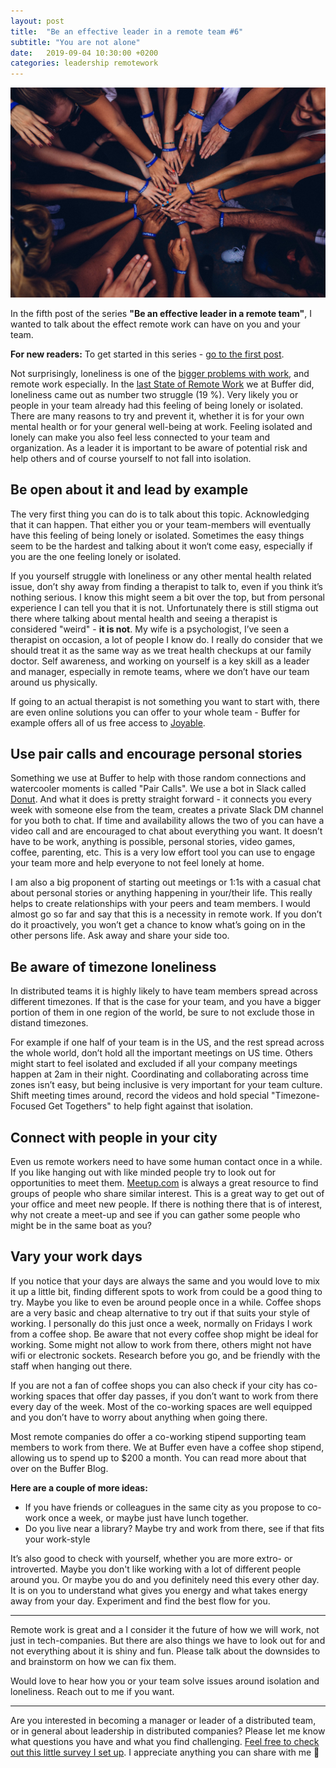 ```yaml
---
layout: post
title:  "Be an effective leader in a remote team #6"
subtitle: "You are not alone"
date:   2019-09-04 10:30:00 +0200
categories: leadership remotework
---
```

![Source: Photo by Perry Grone on Unsplash](/assets/leader-not-alone.jpeg)

In the fifth post of the series **"Be an effective leader in a remote team"**,  I wanted to talk about the effect remote work can have on you and your team. 

**For new readers:** To get started in this series - [go to the first post](https://marcuswermuth.com/remote-leader-working-routine/ "Go to the first post").

Not surprisingly, loneliness is one of the [bigger problems with work](https://hbr.org/cover-story/2017/09/work-and-the-loneliness-epidemic), and remote work especially. In the [last State of Remote Work](https://buffer.com/state-of-remote-work-2019) we at Buffer did, loneliness came out as number two struggle (19 %). Very likely you or people in your team already had this feeling of being lonely or isolated. 
There are many reasons to try and prevent it, whether it is for your own mental health or for your general well-being at work. Feeling isolated and lonely can make you also feel less connected to your team and organization. As a leader it is important to be aware of potential risk and help others and of course yourself to not fall into isolation.

## Be open about it and lead by example
The very first thing you can do is to talk about this topic. Acknowledging that it can happen. That either you or your team-members will eventually have this feeling of being lonely or isolated. Sometimes the easy things seem to be the hardest and talking about it won‘t come easy, especially if you are the one feeling lonely or isolated. 

If you yourself struggle with loneliness or any other mental health related issue, don’t shy away from finding a therapist to talk to, even if you think it’s nothing serious. I know this might seem a bit over the top, but from personal experience I can tell you that it is not. Unfortunately there is still stigma out there where talking about mental health and seeing a therapist is considered "weird" - **it is not**. My wife is a psychologist, I’ve seen a therapist on occasion, a lot of people I know do. I really do consider that we should treat it as the same way as we treat health checkups at our family doctor. Self awareness, and working on yourself is a key skill as a leader and manager, especially in remote teams, where we don’t have our team around us physically. 

If going to an actual therapist is not something you want to start with, there are even online solutions you can offer to your whole team - Buffer for example offers all of us free access to [Joyable](http://joyable.com).

## Use pair calls and encourage personal stories
Something we use at Buffer to help with those random connections and watercooler moments is called "Pair Calls". We use a bot in Slack called [Donut](https://www.donut.com). And what it does is pretty straight forward - it connects you every week with someone else from the team, creates a private Slack DM channel for you both to chat. If time and availability allows the two of you can have a video call and are encouraged to chat about everything you want. It doesn’t have to be work, anything is possible, personal stories, video games, coffee, parenting, etc. This is a very low effort tool you can use to engage your team more and help everyone to not feel lonely at home.

I am also a big proponent of starting out meetings or 1:1s with a casual chat about personal stories or anything happening in your/their life. This really helps to create relationships with your peers and team members. I would almost go so far and say that this is a necessity in remote work. If you don’t do it proactively, you won’t get a chance to know what’s going on in the other persons life. Ask away and share your side too. 

## Be aware of timezone loneliness
In distributed teams it is highly likely to have team members spread across different timezones. If that is the case for your team, and you have a bigger portion of them in one region of the world, be sure to not exclude those in distand timezones. 

For example if one half of your team is in the US, and the rest spread across the whole world, don’t hold all the important meetings on US time. Others might start to feel isolated and excluded if all your company meetings happen at 2am in their night. Coordinating and collaborating across time zones isn’t easy, but being inclusive is very important for your team culture. Shift meeting times around, record the videos and hold special "Timezone-Focused Get Togethers" to help fight against that isolation.

## Connect with people in your city
Even us remote workers need to have some human contact once in a while. If you like hanging out with like minded people try to look out for opportunities to meet them. [Meetup.com](https://www.meetup.com) is always a great resource to find groups of people who share similar interest. This is a great way to get out of your office and meet new people. If there is nothing there that is of interest, why not create a meet-up and see if you can gather some people who might be in the same boat as you? 

## Vary your work days
If you notice that your days are always the same and you would love to mix it up a little bit, finding different spots to work from could be a good thing to try. Maybe you like to even be around people once in a while.
Coffee shops are a very basic and cheap alternative to try out if that suits your style of working. I personally do this just once a week, normally on Fridays I work from a coffee shop. Be aware that not every coffee shop might be ideal for working. Some might not allow to work from there, others might not have wifi or electronic sockets. Research before you go, and be friendly with the staff when hanging out there.

If you are not a fan of coffee shops you can also check if your city has co-working spaces that offer day passes, if you don’t want to work from there every day of the week. Most of the co-working spaces are well equipped and you don’t have to worry about anything when going there.

Most remote companies do offer a co-working stipend supporting team members to work from there. We at Buffer even have a coffee shop stipend, allowing us to spend up to $200 a month. You can read more about that over on the Buffer Blog.

**Here are a couple of more ideas:**
- If you have friends or colleagues in the same city as you propose to co-work once a week, or maybe just have lunch together.  
- Do you live near a library? Maybe try and work from there, see if that fits your work-style

It’s also good to check with yourself, whether you are more extro- or introverted. Maybe you don't like working with a lot of different people around you. Or maybe you do and you definitely need this every other day. It is on you to understand what gives you energy and what takes energy away from your day. Experiment and find the best flow for you.

---- 
Remote work is great and a I consider it the future of how we will work, not just in tech-companies. But there are also things we have to look out for and not everything about it is shiny and fun. Please talk about the downsides to and brainstorm on how we can fix them.

Would love to hear how you or your team solve issues around isolation and loneliness. Reach out to me if you want.

---- 
Are you interested in becoming a manager or leader of a distributed team, or in general about leadership in distributed companies? Please let me know what questions you have and what you find challenging. [Feel free to check out this little survey I set up](https://airtable.com/shrLpPjz637ij4xVk "Survey"). I appreciate anything you can share with me 🙌
